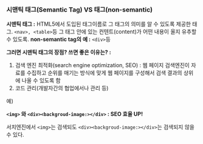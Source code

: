 ### 시맨틱 태그(Semantic Tag) VS  태그(non-semantic)
**시맨틱 태그 :** HTML5에서 도입된 태그이름로 그 태그의 의미를 알 수 있도록 제공한 태그. 
```<nav>, <table>```등 그 태그 안에 있는 컨텐트(content)가 어떤 내용이 올지 유추할 수 있도록.
**non-semantic tag의 예 :** ```<div>```등



**그러면 시맨틱 태그의 장점? 쓰면 좋은 이유는? :** 

1. 검색 엔진 최적화(search engine optimization, SEO) : 웹 페이지 검색엔진이 자료를 수집하고 순위를 매기는 방식에 맞게 웹 페이지를 구성해서 검색 결과의 상위에 나올 수 있도록 함
2. 코드 관리(개발자간의 협업에서나 관리 등) 



예)

**```<img>``` 와 ```<div><backgroud-image:></div>```  :  SEO 효율 UP!**

서치엔진에서 ```<img>```는 검색되도  ```<div><backgroud-image:></div>```는 검색되지 않을 수 있다.
